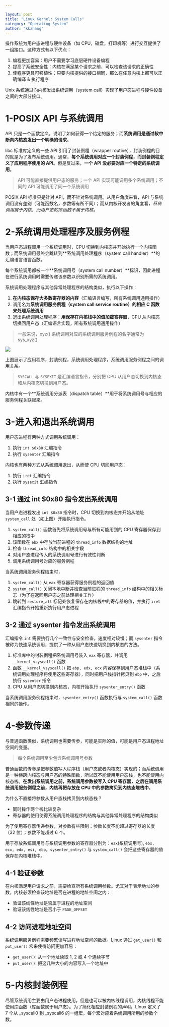 ```yaml
---

layout: post
title: "Linux Kernel: System Calls"
category: "Operating-System"
author: "kkzhang"
---
```

操作系统为用户态进程与硬件设备（如 CPU，磁盘，打印机等）进行交互提供了一组接口。这种方式有以下优点：

1. 编程更加容易：用户不需要学习底层硬件设备编程
2. 提高了系统安全性：内核在满足某个请求之前，可以检查该请求的正确性
3. 使程序更具可移植性：只要内核提供的接口相同，那么在任意内核上都可以正确编译 & 执行程序

Unix 系统通过向内核发出系统调用（system call）实现了用户态进程与硬件设备之间的大部分接口。

# 1-POSIX API 与系统调用

API 只是一个函数定义，说明了如何获得一个给定的服务；而**系统调用是通过软中断向内核态发出一个明确的请求**。

libc 标准库定义的一些 API 引用了封装例程（wrapper routine），封装例程的目的就是为了发布系统调用。通常，**每个系统调用对应一个封装例程，而封装例程定义了应用程序使用的 API**。但是反过来，**一个 API 没必要对应一个特定的系统调用**。

> API 可能直接提供用户态的服务；一个 API 实现可能调用多个系统调用；不同的 API 可能调用了同一个系统调用

POSIX API 标准只是针对 API，而不针对系统调用。从用户角度来看，API 与系统调用没有差别（可能函数名，参数等有所不同）；而从内核开发者的角度看，*系统调用属于内核，而用户态的库函数不属于内核*。

# 2-系统调用处理程序及服务例程

当用户态进程调用一个系统调用时，CPU 切换到内核态并开始执行一个内核函数；而系统调用最终会跳转到**系统调用处理程序（system call handler）**的汇编语言语言函数。

每个系统调用都被一个**系统调用号（system call number）**标识，因此进程在进行系统调用时需要传递该参数以识别所需的系统调用。

系统调用处理程序与其他异常处理程序的结构类似，执行以下操作：

1. **在内核态保存大多数寄存器的内容**（汇编语言编写，所有系统调用通用操作）
2. 调用名为**系统调用服务例程（system call service routine）**的相应 C 函数来**处理系统调用**
3. 退出系统调用处理程序：**用保存在内核栈中的值加载寄存器**，CPU 从内核态切换回用户态（汇编语言实现，所有系统调用通用操作）

> 一般来说，xyz() 系统调用对应的系统调用服务例程的名字通常为 sys_xyz() 

![]({{site.baseurl}}/images/linux_kernel/chapter_10/lk_1.png)

上图展示了应用程序，封装例程，系统调用处理程序，系统调用服务例程之间的调用关系。

> `SYSCALL` 与 `SYSEXIT` 是汇编语言指令，分别把 CPU 从用户态切换到内核态和从内核态切换到用户态。
> 

内核中有一个**系统调用分派表（dispatch table）**用于将系统调用号与相应的服务例程关联起来。

# 3-进入和退出系统调用

用户态进程有两种方式调用系统调用：

1. 执行 `int $0x80` 汇编指令
2. 执行 `sysenter` 汇编指令

内核也有两种方式从系统调用退出，从而使 CPU 切回用户态：

1. 执行 `iret` 汇编指令
2. 执行 `sysexit` 汇编指令

## 3-1 通过 int $0x80 指令发出系统调用

当用户态进程发出 `int $0x80` 指令时，CPU 切换到内核态并开始从地址 `system_call` 处（如上图）开始执行指令。

1. `system_call()` 函数首先将系统调用号与所有可能用到的 CPU 寄存器保存到相应的栈中
2. 该函数在 `ebx` 中存放当前进程的 `thread_info` 数据结构的地址
3. 检查 `thread_info` 结构中的相关字段
4. 对用户态进程传入的系统调用号进行有效性判断
5. 调用系统调用号对应的服务例程

当系统调用服务例程结束时，

1. `system_call()` 从 `eax` 寄存器获得服务例程的返回值
2. `system_call()` 关闭本地中断并检查当前进程的 `thread_info` 结构中的相关标志（为了在返回用户态之前处理相关工作）
3. 跳转到 `restore_all` 标记处恢复保存在内核栈中的寄存器的值，并执行 `iret` 汇编指令开始重新执行用户态进程

## 3-2 通过 sysenter 指令发出系统调用

汇编指令 `int` 需要执行几个一致性与安全检查，速度相对较慢；而 `sysenter` 指令被称为快速系统调用，提供了一种从用户态快速切换到内核态的方法。

1. 标准库中的封装例程把系统调用号装入 `eax` 寄存器，并调用 `__kernel_vsyscall()` 函数
2. 函数 `__kernel_vsyscall()` 把 `ebp, edx, ecx` 内容保存到用户态堆栈中（系统调用处理程序将使用这些寄存器），同时把用户栈指针拷贝到 `ebp` 中，之后执行 `sysenter` 指令
3. CPU 从用户态切换到内核态，内核开始执行 `sysenter_entry()` 函数

当系统调用服务例程结束时，`sysenter_entry()` 函数执行与 `system_call()` 函数相同的操作。

# 4-参数传递

与普通函数类似，系统调用也需要传参，可能是实际的值，可能是用户态进程地址空间的变量。

> 每个系统调用至少包含系统调用号参数
> 

普通函数的传参是把参数值写入程序栈（用户态或者内核态）实现的；而系统调用是一种横跨内核态与用户态的特殊函数，所以既不能使用用户态栈，也不能使用内核态栈。**在发出系统调用之前，系统调用参数被写入 CPU 寄存器，之后在调用系统调用服务例程之前，内核再把存放在 CPU 中的参数拷贝到内核态堆栈中**。

为什么不直接将参数从用户态栈拷贝到内核态栈？

- 同时操作两个栈比较复杂
- 寄存器的使用使得系统调用处理程序的结构与其他异常处理程序的结构类似

为了使用寄存器传递参数，对参数有些限制：参数长度不能超过寄存器的长度（32 位）；参数不能超过 6 个。

用于存放系统调用号与系统调用参数的寄存器分别为：`eax`(系统调用号),  `ebx, ecx, edx, esi, ebp`。`sysenter_entry()` 与 `system_call()` 会把这些寄存器的值保存在内核堆栈中。

## 4-1 验证参数

在内核满足用户请求之前，需要检查所有系统调用参数。尤其对于表示地址的参数，内核必须检查该地址是否在进程的地址空间之内：

- 验证该线性地址是否属于进程的地址空间
- 验证该线性地址是否小于 `PAGE_OFFSET`

## 4-2 访问进程地址空间

系统调用服务例程需要频繁读写进程地址空间的数据。Linux 通过 `get_user()` 和 `put_user()` 宏来使得访问更加容易：

- `get_user()`: 从一个地址读取 1, 2 或 4 个连续字节
- `put_user()`: 把这几种大小的内容写入一个地址中

# 5-内核封装例程

尽管系统调用主要由用户态进程使用，但是也可以被内核线程调用，内核线程不能使用库函数（库函数属于用户态）。为了简化相应封装例程的声明，LInux 定义了 7 个从 _syscall0 到 _syscall6 的一组宏，每个宏对应着系统调用所用的参数个数。
